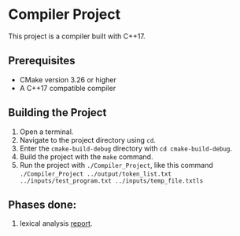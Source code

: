 # Compiler Project

This project is a compiler built with C++17.

## Prerequisites

- CMake version 3.26 or higher
- A C++17 compatible compiler

## Building the Project

1. Open a terminal.
2. Navigate to the project directory using `cd`.
3. Enter the `cmake-build-debug` directory with `cd cmake-build-debug`.
4. Build the project with the `make` command.
5. Run the project with `./Compiler_Project`, like this command `./Compiler_Project ../output/token_list.txt ../inputs/test_program.txt ../inputs/temp_file.txtls`


## Phases done:
1. lexical analysis [report](https://docs.google.com/document/d/1bXKkk5lQyoX6ByykcY85MEljZOS390rvbRw2BJxWUHE/edit?usp=sharing).
